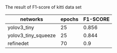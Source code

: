 The result of F1-score of kitti data set 

networks | epochs |  F1-SCORE 
 --- | --- | ---
yolov3_tiny | 25| 0.856 
yolov3_tiny_squeeze | 25 | 0.844 
refinedet | 70 | 0.9

